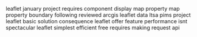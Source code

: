 leaflet january project requires component display map property map property boundary following reviewed arcgis leaflet data ltsa pims project leaflet basic solution consequence leaflet offer feature performance isnt spectacular leaflet simplest efficient free requires making request api